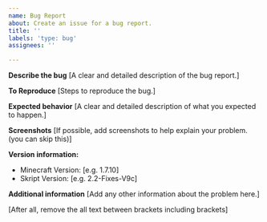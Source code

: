 ```yaml
---
name: Bug Report
about: Create an issue for a bug report.
title: ''
labels: 'type: bug'
assignees: ''

---
```


**Describe the bug**
[A clear and detailed description of the bug report.]

**To Reproduce**
[Steps to reproduce the bug.]

**Expected behavior**
[A clear and detailed description of what you expected to happen.]

**Screenshots**
[If possible, add screenshots to help explain your problem. (you can skip this)]

**Version information:**
 - Minecraft Version: [e.g. 1.7.10]
 - Skript Version: [e.g. 2.2-Fixes-V9c]

**Additional information**
[Add any other information about the problem here.]

[After all, remove the all text between brackets including brackets]
